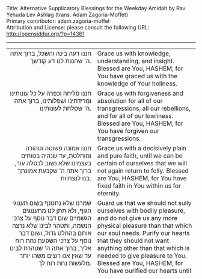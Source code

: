 <html>
<head></head>
<body>
Title: Alternative Supplicatory Blessings for the Weekday Amidah by Rav Yehuda Lev Ashlag (trans. Adam Zagoria-Moffet)<br />
Primary contributor: adam.zagoria-moffet<br />
Attribution and License: please consult the following URL: <a href="http://opensiddur.org/?p=14361">http://opensiddur.org/?p=14361</a>
<p />
<hr />

<table style="margin-left: auto;margin-right: auto;">
<tbody>
<tr><td style="vertical-align:top;" width="46%">
<div class="liturgy" style="text-align: right;"><span lang="he">
	חננו דעה בינה והשכל, 
ברוך אתה ה' שחננת לנו דע קודשך.
</span></div></td>

<td style="vertical-align:top;" width="53%"><div class="english">
	    Grace us with knowledge, understanding, and insight. 
Blessed are You, HASHEM, for You have graced us with the knowledge of Your holiness. 
</div></td>
</tr>


<tr><td style="vertical-align:top;" width="46%">
<div class="liturgy" style="text-align: right;"><span lang="he">
    חננו סליחה וכפרה על כל עונותינו ומרידתינו ושפלותינו, 
ברוך אתה ה' שסלחת לעונותינו.
</span></div></td>

<td style="vertical-align:top;" width="53%"><div class="english">
	    Grace us with forgiveness and absolution for all of our transgressions, all our rebellions, and for all of our lowliness. 
Blessed are You, HASHEM, for You have forgiven our transgressions. 
</div></td>
</tr>


<tr><td style="vertical-align:top;" width="46%">
<div class="liturgy" style="text-align: right;"><span lang="he">
    חננו אמונה פשוטה וטהורה ומוחלטת, 
עד שנהיה בטוחים בעצמינו שלא נשוב לכסלה עוד, 
ברוך אתה ה' שקבעת אמונתך בנו לנצחיות.
</span></div></td>

<td style="vertical-align:top;" width="53%"><div class="english">
	    Grace us with a decisively plain and pure faith, 
until we can be certain of ourselves that we will not again return to folly. 
Blessed are You, HASHEM, for You have fixed faith in You within us for eternity. 
</div></td>
</tr>


<tr><td style="vertical-align:top;" width="46%">
<div class="liturgy" style="text-align: right;"><span lang="he">
    שמרנו שלא נתטנף בשום תענוגי הגוף, 
ולא תתן לנו מתענוגים הגשמיים שום דבר נוסף על צרכי הנשמה, 
ותטהר לבינו שלא נרצה אותם בהחלט גדול, ושום דבר נוסף על צרכי השפעת נחת רוח אליך, 
ברוך אתה ה' שטהרת לבינו עד שאין אנו רוצים משהו יותר מלעשות נחת רוח לך.
</span></div></td>

<td style="vertical-align:top;" width="53%"><div class="english">
	    Guard us that we should not sully ourselves with bodily pleasure, 
and do not give us any more physical pleasure than that which our soul needs. 
Purify our hearts that they should not want anything other than that which is needed to give pleasure to You. 
Blessed are You, HASHEM, for You have purified our hearts until we don’t want other than that which gives pleasure to You. 
</div></td>
</tr>


<tr><td style="vertical-align:top;" width="46%">
<div class="liturgy" style="text-align: right;"><span lang="he">
    חננו מאתך ברכה גדולה בכל מעשי ידינו 
כמו שכתוב בכל מקום אשר אזכיר שמי אבוא אליך וברכתיך, 
ברוך אתה ה' שהשפעת לנו כל ברכותיך שהכינות לבריותיך.
</span></div></td>

<td style="vertical-align:top;" width="53%"><div class="english">
	    Grace us with Your great blessing in all the work of our hands, 
as it is written, “In every place in which I cause my name to be mentioned I will come to you and bless you.” 
Blessed are You, HASHEM, for You have prepared blessings which flow down to us. 
</div></td>
</tr>


<tr><td style="vertical-align:top;" width="46%">
<div class="liturgy" style="text-align: right;"><span lang="he">	
    גאלינו ה' גאולה שלימה מהע' אומות הרודים בנו ומחטיאים אותנו, 
ברוך אתה ה' שגאלת אותנו. 
</span></div></td>

<td style="vertical-align:top;" width="53%"><div class="english">
	    Redeem us, HASHEM, with a complete redemption, from the seventy nations who dominate us and cause us to falter. 
Blessed are You, HASHEM, for you have redeemed us. 
</div></td>
</tr>


<tr><td style="vertical-align:top;" width="46%">
<div class="liturgy" style="text-align: right;"><span lang="he">
		ושים עלינו חן גדול בעיניך, 
ברוך אתה ה' שמצאנו חן בעיניך.
</span></div></td>

<td style="vertical-align:top;" width="53%"><div class="english">
		    Grant us great favor in Your eyes. 
Blessed are You, HASHEM, for Your eyes have found favor in us. 
</div></td>
</tr>


<tr><td style="vertical-align:top;" width="46%">
<div class="liturgy" style="text-align: right;"><span lang="he">	
    תביאנו ה' אל חדריך הפנימיים להמקום אשר תרוה דודים עם בריותיך, 
ברוך אתה ה' שהביאני חדריו.
</span></div></td>

<td style="vertical-align:top;" width="53%"><div class="english">
	    Bring us, HASHEM, to Your innermost chamber, to a place saturated with love for Your Creation. 
Blessed are You, HASHEM, for You have brought me to Your chambers.
</div></td>
</tr>


<tr><td style="vertical-align:top;" width="46%">
<div class="liturgy" style="text-align: right;"><span lang="he">	
    גלה לנו כל סודותיך, 
ואל תסתר ממנו דבר מכל מה שגילית לכל הנביאים והחכמים יודעי שמך, 
ברוך אתה ה' שגילית לנו רזי תורה וטעמי תורה.
</span></div></td>

<td style="vertical-align:top;" width="53%"><div class="english">
	    Reveal to us all of Your secrets, 
and do not hide from us that which you have revealed to the Prophets and Sages who know Your name. 
Blessed are You, HASHEM, for You have revealed to us the secret meanings of Torah.
</div></td>
</tr>


<tr><td style="vertical-align:top;" width="46%">
<div class="liturgy" style="text-align: right;"><span lang="he">	
    תזכינו לתשובה שלימה מיראה ומאהבה 
ותקבץ כל הזדונות והשפלות שמרדנו בך מעודינו, 
ותהפוך אותם לזכויות לאור פניך בכל יכולתך, 
ברוך אתה ה' שקבצת כל עונותינו והפכת אותם לזכויות.
</span></div></td>

<td style="vertical-align:top;" width="53%"><div class="english">
	    Recall us so that we turn completely toward You out of awe and love. 
Gather up all the wickedness and materialism with which we have rebelled against You, 
and transform it so that it merits to illuminate Your face as much as possible. 
Blessed are You, HASHEM, for You have gathered up all of our transgressions and transformed them into merits. 
</div></td>
</tr>


<tr><td style="vertical-align:top;" width="46%">
<div class="liturgy" style="text-align: right;"><span lang="he">	
    תזכינו לומר לפניך על כל פנים מלה אחת ואפילו אות אחת בבהירות השלימה בכל משך ימי חיינו, 
ברוך אתה ה' שמלאת כל חפצינו.
</span></div></td>

<td style="vertical-align:top;" width="53%"><div class="english">
	    Remember us when we say before You a single word or even one letter with perfect clarity during our life. 
Blessed are You, HASHEM, for You have fulfilled all our desires. 
</div></td>
</tr>


<tr><td style="vertical-align:top;" width="46%">
<div class="liturgy" style="text-align: right;"><span lang="he">	
    גלה בלבינו אהבתך הנפלאה לא פחות מאהבת נשים, 
ברוך אתה ה' שבחרתנו באהבת עולם טבעית.
</span></div></td>

<td style="vertical-align:top;" width="53%"><div class="english">
	    Reveal within our hearts Your wondrous love, no less than romantic love. 
Blessed are You, HASHEM, for You have chosen us with a naturally eternal love. 
</div></td>
</tr>


<tr><td style="vertical-align:top;" width="46%">
<div class="liturgy" style="text-align: right;"><span lang="he">
    תקע אהבתך בלבינו באופן שגם בעת הליכתי בשווקים וברחובות ובעסקי לא תפנה אלוקותך מלבי אפילו רגע, ואהגה בך יומם ולילה, 
ברוך אתה ה' שקשרת כל אברי וגידי באהבתך.
</span></div></td>

<td style="vertical-align:top;" width="53%"><div class="english">
    Insert Your love into our hearts so that even when I walk in the streets or deal in business, Your divinity does not leave my heart for a second, and I will meditate on it day and night. 
Blessed are You, HASHEM, for You have connected all my limbs and ligaments with Your love. 
</div></td>
</tr>


<tr><td style="vertical-align:top;" width="46%">
<div class="liturgy" style="text-align: right;"><span lang="he">	
    זכנו לעבדך עבודות גדולות המעלים לך נחת רוח, 
ומוכן אני לעמול כשור לעול וכחמור למשא בתכלית כוח שאוכל שאת, 
כדי לגדל שמך בעולם, 
ברוך אתה ה' שזכיתני לעמול לפניך בלי הרף. 
</span></div></td>

<td style="vertical-align:top;" width="53%"><div class="english">
    Let us serve You with great works which pleases You, 
for I am prepared to labor like an yoked ox or a burden-laden donkey for the sake of the power which could yet be, 
in order to extol Your name in the world. 
Blessed are You, HASHEM, for you have let me labor before You always. 
</div></td>
</tr>
</tbody></table>

<hr />
This translation of Rabbi Yehuda Lev Ashlag's Supplicatory blessings for the Amida was originally published by Adam Zagoria-Moffet at his <a href="http://azmoffet.com/blog/2016/9/7/another-amidah-r-yehuda-ashlags-alternative-blessings">website</a>. Rav Ashlag's blessings were transcribed and published from an undated manuscript transcribed by Ohr HaSulam: Mercaz Moreshet Bal HaSulam, <a href="http://www.orhasulam.org/doc-share.php?file=%D7%A1%D7%93%D7%A8-%D7%AA%D7%A4%D7%99%D7%9C%D7%94.pdf&title=%D7%A1%D7%93%D7%A8%20%D7%AA%D7%A4%D7%99%D7%9C%D7%94&t=1473330988">here</a>.

</body>
</html>